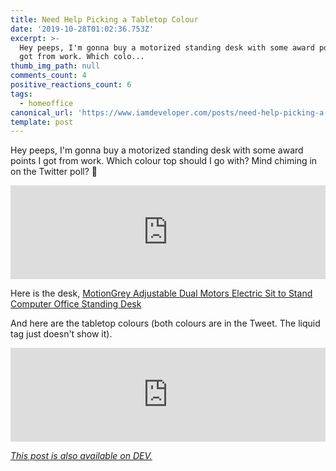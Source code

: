 ```yaml
---
title: Need Help Picking a Tabletop Colour
date: '2019-10-28T01:02:36.753Z'
excerpt: >-
  Hey peeps, I'm gonna buy a motorized standing desk with some award points I
  got from work. Which colo...
thumb_img_path: null
comments_count: 4
positive_reactions_count: 6
tags:
  - homeoffice
canonical_url: 'https://www.iamdeveloper.com/posts/need-help-picking-a-tabletop-colour-2mki/'
template: post
---
```


Hey peeps, I'm gonna buy a motorized standing desk with some award points I got from work. Which colour top should I go with? Mind chiming in on the Twitter poll? 🙏

<iframe class="liquidTag" src="https://dev.to/embed/twitter?args=1188599858128703488" style="border: 0; width: 100%;"></iframe>

Here is the desk, [MotionGrey Adjustable Dual Motors Electric Sit to Stand Computer Office Standing Desk](https://www.bestbuy.ca/en-ca/product/motiongrey-adjustable-dual-motors-electric-sit-to-stand-computer-office-standing-desk-grey-frame-white-table-top-included/13366716)

And here are the tabletop colours (both colours are in the Tweet. The liquid tag just doesn't show it).

<iframe class="liquidTag" src="https://dev.to/embed/twitter?args=1188600257980063744" style="border: 0; width: 100%;"></iframe>

_[This post is also available on DEV.](https://dev.to/nickytonline/need-help-picking-a-tabletop-colour-2mki)_

<script>
const parent = document.getElementsByTagName('head')[0];
const script = document.createElement('script');
script.type = 'text/javascript';
script.src = 'https://cdnjs.cloudflare.com/ajax/libs/iframe-resizer/4.1.1/iframeResizer.min.js';
script.charset = 'utf-8';
script.onload = function() {
    window.iFrameResize({}, '.liquidTag');
};
parent.appendChild(script);
</script>
